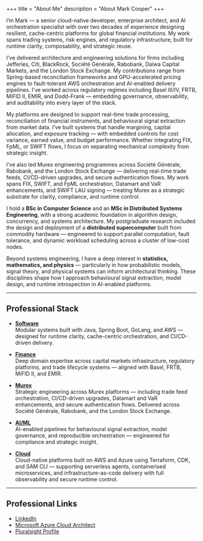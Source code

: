 +++
title = "About Me"
description = "About Mark Cooper"
+++

I’m Mark — a senior cloud-native developer, enterprise architect, and AI orchestration specialist with over two decades
of experience designing resilient, cache-centric platforms for global financial institutions. My work spans trading
systems, risk engines, and regulatory infrastructure, built for runtime clarity, composability, and strategic reuse.

I’ve delivered architecture and engineering solutions for firms including Jefferies, Citi, BlackRock, Société Générale,
Rabobank, Daiwa Capital Markets, and the London Stock Exchange. My contributions range from Spring-based reconciliation
frameworks and GPU-accelerated pricing engines to fault-tolerant AWS orchestration and AI-enabled delivery pipelines.
I’ve worked across regulatory regimes including Basel III/IV, FRTB, MiFID II, EMIR, and Dodd-Frank — embedding
governance, observability, and auditability into every layer of the stack.

My platforms are designed to support real-time trade processing, reconciliation of financial instruments, and
behavioural signal extraction from market data. I’ve built systems that handle margining, capital allocation, and
exposure tracking — with embedded controls for cost variance, earned value, and budget performance. Whether integrating
FIX, FpML, or SWIFT flows, I focus on separating mechanical complexity from strategic insight.

I’ve also led Murex engineering programmes across Société Générale, Rabobank, and the London Stock Exchange — delivering
real-time trade feeds, CI/CD-driven upgrades, and secure authentication flows. My work spans FIX, SWIFT, and FpML
orchestration, Datamart and VaR enhancements, and SWIFT LAU signing — treating Murex as a strategic substrate for
clarity, compliance, and runtime control.

I hold a **BSc in Computer Science** and an **MSc in Distributed Systems Engineering**, with a strong academic
foundation in algorithm design, concurrency, and systems architecture. My postgraduate research included the design and
deployment of a **distributed supercomputer** built from commodity hardware — engineered to support parallel
computation, fault tolerance, and dynamic workload scheduling across a cluster of low-cost nodes.

Beyond systems engineering, I have a deep interest in **statistics, mathematics, and physics** — particularly in how
probabilistic models, signal theory, and physical systems can inform architectural thinking. These disciplines shape how
I approach behavioural signal extraction, model design, and runtime introspection in AI-enabled platforms.

---

## Professional Stack

- [**Software**](/about/software/)  
  Modular systems built with Java, Spring Boot, GoLang, and AWS — designed for runtime clarity, cache-centric
  orchestration, and CI/CD-driven delivery.

- [**Finance**](/about/finance/)  
  Deep domain expertise across capital markets infrastructure, regulatory platforms, and trade lifecycle systems —
  aligned with Basel, FRTB, MiFID II, and EMIR.

- [**Murex**](/about/murex/)  
  Strategic engineering across Murex platforms — including trade feed orchestration, CI/CD-driven upgrades, Datamart and
  VaR enhancements, and secure authentication flows. Delivered across Société Générale, Rabobank, and the London Stock
  Exchange.

- [**AI/ML**](/about/aiml/)  
  AI-enabled pipelines for behavioural signal extraction, model governance, and reproducible orchestration — engineered
  for compliance and strategic insight.

- [**Cloud**](/about/cloud/)  
  Cloud-native platforms built on AWS and Azure using Terraform, CDK, and SAM CLI — supporting serverless agents,
  containerised microservices, and infrastructure-as-code delivery with full observability and secure runtime control.

---

## Professional Links

- [LinkedIn](https://www.linkedin.com/in/m-d-cooper)
- [Microsoft Azure Cloud Architect](https://www.credly.com/badges/994202cf-a257-4b35-a93b-99e41467072c)
- [Pluralsight Profile](https://app.pluralsight.com/profile/mark-cooper)